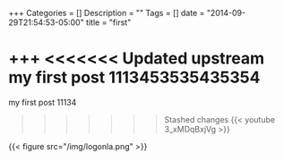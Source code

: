 +++
Categories = []
Description = ""
Tags = []
date = "2014-09-29T21:54:53-05:00"
title = "first"

+++
<<<<<<< Updated upstream
my first post 1113453535435354
=======
my first post 11134
>>>>>>> Stashed changes
{{< youtube 3_xMDqBxjVg >}}

{{< figure src="/img/logonla.png" >}}

